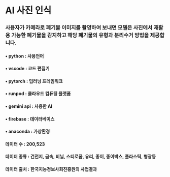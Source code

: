 # AI 사진 인식

### 사용자가 카메라로 폐기물 이미지를 촬영하여 보내면 모델은 사진에서 재활용 가능한 폐기물을 감지하고 해당 폐기물의 유형과 분리수거 방법을 제공합니다.

#### • python : 사용언어
#### • vscode : 코드 편집기
#### • pytorch : 딥러닝 프레임워크
#### • runpod : 클라우드 컴퓨팅 플랫폼
#### • gemini api : 사용한 AI
#### • firebase : 데이터베이스
#### • anaconda : 가상환경

#### 데이터 수 : 200,523
#### 데이터 종류 : 건전지, 금속, 비닐, 스티로폼, 유리, 종이, 종이박스, 플라스틱, 형광등
#### 데이터 출처 : 한국지능정보사회진흥원의 사업결과
